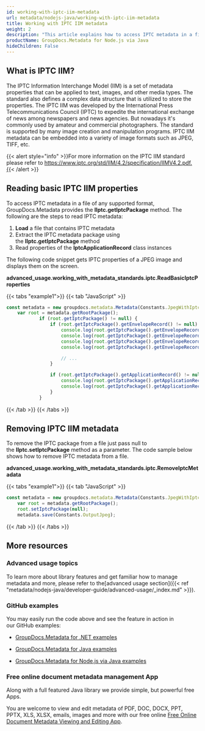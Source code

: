 ```yaml
---
id: working-with-iptc-iim-metadata
url: metadata/nodejs-java/working-with-iptc-iim-metadata
title: Working with IPTC IIM metadata
weight: 2
description: "This article explains how to access IPTC metadata in a file of any supported format, GroupDocs.Metadata for Node.js via Java provides the IIptc.getIptcPackage method."
productName: GroupDocs.Metadata for Node.js via Java
hideChildren: False
---
```

## What is IPTC IIM?

The IPTC Information Interchange Model (IIM) is a set of metadata properties that can be applied to text, images, and other media types. The standard also defines a complex data structure that is utilized to store the properties. The IPTC IIM was developed by the International Press Telecommunications Council (IPTC) to expedite the international exchange of news among newspapers and news agencies. But nowadays it's commonly used by amateur and commercial photographers. The standard is supported by many image creation and manipulation programs. IPTC IIM metadata can be embedded into a variety of image formats such as JPEG, TIFF, etc.

{{< alert style="info" >}}For more information on the IPTC IIM standard please refer to https://www.iptc.org/std/IIM/4.2/specification/IIMV4.2.pdf.{{< /alert >}}

## Reading basic IPTC IIM properties

To access IPTC metadata in a file of any supported format, GroupDocs.Metadata provides the **IIptc.getIptcPackage** method. The following are the steps to read IPTC metadata:

1.  **Load** a file that contains IPTC metadata
2.  Extract the IPTC metadata package using the **IIptc.getIptcPackage** method
3.  Read properties of the **IptcApplicationRecord** class instances

The following code snippet gets IPTC properties of a JPEG image and displays them on the screen. 

**advanced\_usage.working\_with\_metadata\_standards.iptc.ReadBasicIptcProperties**

{{< tabs "example1">}}
{{< tab "JavaScript" >}}
```js
const metadata = new groupdocs.metadata.Metadata(Constants.JpegWithIptc);
    var root = metadata.getRootPackage();
            if (root.getIptcPackage() != null) {
                if (root.getIptcPackage().getEnvelopeRecord() != null) {
                    console.log(root.getIptcPackage().getEnvelopeRecord().getDateSent());
                    console.log(root.getIptcPackage().getEnvelopeRecord().getDestination());
                    console.log(root.getIptcPackage().getEnvelopeRecord().getFileFormat());
                    console.log(root.getIptcPackage().getEnvelopeRecord().getFileFormatVersion());

                    // ...
                }

                if (root.getIptcPackage().getApplicationRecord() != null) {
                    console.log(root.getIptcPackage().getApplicationRecord().getHeadline());
                    console.log(root.getIptcPackage().getApplicationRecord().getByLine());
                }   
            }
```
{{< /tab >}}
{{< /tabs >}}


## Removing IPTC IIM metadata

To remove the IPTC package from a file just pass null to the **IIptc.setIptcPackage** method as a parameter. The code sample below shows how to remove IPTC metadata from a file.

**advanced\_usage.working\_with\_metadata\_standards.iptc.RemoveIptcMetadata**

{{< tabs "example1">}}
{{< tab "JavaScript" >}}
```js
const metadata = new groupdocs.metadata.Metadata(Constants.JpegWithIptc);
    var root = metadata.getRootPackage();
    root.setIptcPackage(null);
    metadata.save(Constants.OutputJpeg);
```
{{< /tab >}}
{{< /tabs >}}

## More resources

### Advanced usage topics

To learn more about library features and get familiar how to manage metadata and more, please refer to the[advanced usage section]({{< ref "metadata/nodejs-java/developer-guide/advanced-usage/_index.md" >}}).

### GitHub examples

You may easily run the code above and see the feature in action in our GitHub examples:

*   [GroupDocs.Metadata for .NET examples](https://github.com/groupdocs-metadata/GroupDocs.Metadata-for-.NET)
    
*   [GroupDocs.Metadata for Java examples](https://github.com/groupdocs-metadata/GroupDocs.Metadata-for-Java)

*   [GroupDocs.Metadata for Node.js via Java examples](https://github.com/groupdocs-metadata/GroupDocs.Metadata-for-Node.js-via-Java)
    

### Free online document metadata management App

Along with a full featured Java library we provide simple, but powerful free Apps.

You are welcome to view and edit metadata of PDF, DOC, DOCX, PPT, PPTX, XLS, XLSX, emails, images and more with our free online [Free Online Document Metadata Viewing and Editing App](https://products.groupdocs.app/metadata).
